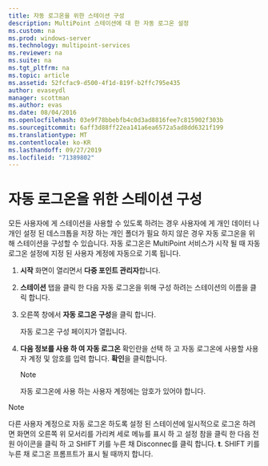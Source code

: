 ```yaml
---
title: 자동 로그온을 위한 스테이션 구성
description: MultiPoint 스테이션에 대 한 자동 로그온 설정
ms.custom: na
ms.prod: windows-server
ms.technology: multipoint-services
ms.reviewer: na
ms.suite: na
ms.tgt_pltfrm: na
ms.topic: article
ms.assetid: 52fcfac9-d500-4f1d-819f-b2ffc795e435
author: evaseydl
manager: scottman
ms.author: evas
ms.date: 08/04/2016
ms.openlocfilehash: 03e9f78bbebfb4c0d3ad8816fee7c815902f303b
ms.sourcegitcommit: 6aff3d88ff22ea141a6ea6572a5ad8dd6321f199
ms.translationtype: MT
ms.contentlocale: ko-KR
ms.lasthandoff: 09/27/2019
ms.locfileid: "71389802"
---
```

# <a name="configure-stations-for-automatic-logon"></a>자동 로그온을 위한 스테이션 구성
모든 사용자에 게 스테이션을 사용할 수 있도록 하려는 경우 사용자에 게 개인 데이터 나 개인 설정 된 데스크톱을 저장 하는 개인 폴더가 필요 하지 않은 경우 자동 로그온을 위해 스테이션을 구성할 수 있습니다. 자동 로그온은 MultiPoint 서비스가 시작 될 때 자동 로그온 설정에 지정 된 사용자 계정에 자동으로 기록 됩니다.  
  
1.  **시작** 화면이 열리면서 **다중 포인트 관리자**합니다.  
  
2.  **스테이션** 탭을 클릭 한 다음 자동 로그온을 위해 구성 하려는 스테이션의 이름을 클릭 합니다.  
  
3.  오른쪽 창에서 **자동 로그온 구성**을 클릭 합니다.  
  
    자동 로그온 구성 페이지가 열립니다.  
  
4.  **다음 정보를 사용 하 여 자동 로그온** 확인란을 선택 하 고 자동 로그온에 사용할 사용자 계정 및 암호를 입력 합니다. **확인**을 클릭합니다.  
  
    > [!NOTE]  
    > 자동 로그온에 사용 하는 사용자 계정에는 암호가 있어야 합니다.  
  
> [!NOTE]  
> 다른 사용자 계정으로 자동 로그온 하도록 설정 된 스테이션에 일시적으로 로그온 하려면 화면의 오른쪽 위 모서리를 가리켜 세로 메뉴를 표시 하 고 설정 참을 클릭 한 다음 전원 아이콘을 클릭 하 고 SHIFT 키를 누른 채 Disconnec를 클릭 합니다.  **t**. SHIFT 키를 누른 채 로그온 프롬프트가 표시 될 때까지 합니다.